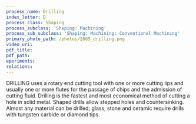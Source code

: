 ```yaml
---
process_name: Drilling
index_letter: D
process_class: Shaping
process_subclass: 'Shaping: Machining'
process_sub_subclass: 'Shaping: Machining: Conventional Machining'
primary_photo_path: /photos/2065_drilling.png
video_uri:
pdf_title:
pdf_path:
eperiments:
relations:
---
```


DRILLING uses a rotary end cutting tool with one or more cutting lips and usually one or more flutes for the passage of chips and the admission of cutting fluid. Drilling is the fastest and most economical method of cutting a hole in solid metal. Shaped drills allow stepped holes and countersinking. Almost any material can be drilled; glass, stone and ceramic require drills with tungsten carbide or diamond tips.